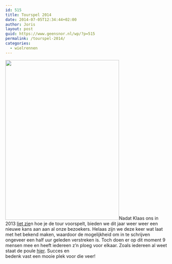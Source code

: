 ```yaml
---
id: 515
title: Tourspel 2014
date: 2014-07-05T12:34:44+02:00
author: Joris
layout: post
guid: https://www.geensnor.nl/wp/?p=515
permalink: /tourspel-2014/
categories:
  - wielrennen
---
```

<img class="alignleft" src="https://farm5.static.flickr.com/4054/4651057241_705c9e6b8a.jpg" alt="" width="354" height="500" />Nadat Klaas ons in 2013 [liet zie](https://www.geensnor.nl/geensnor/index.php?page=bericht&iid=12124)n hoe je de tour voorspelt, bieden we dit jaar weer weer een nieuwe kans aan aan al onze bezoekers. Helaas zijn we deze keer wat laat met het bekend maken, waardoor de mogelijkheid om in te schrijven ongeveer een half uur geleden verstreken is. Toch doen er op dit moment 9 mensen mee en heeft iedereen z&#8217;n ploeg voor elkaar. Zoals iedereen al weet staat de poule [hier](https://www.tourploeg.nl/?groepid=20982). Succes en  
bedenk vast een mooie plek voor die veer!